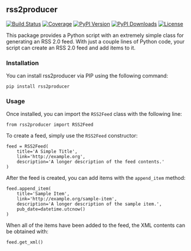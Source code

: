 ## rss2producer

[![Build Status](http://img.shields.io/travis/nathan-osman/rss2producer.svg)](https://travis-ci.org/nathan-osman/rss2producer)
[![Coverage](http://img.shields.io/coveralls/nathan-osman/rss2producer.svg)](https://coveralls.io/r/nathan-osman/rss2producer)
[![PyPI Version](http://img.shields.io/pypi/v/rss2producer.svg)](https://pypi.python.org/pypi/rss2producer)
[![PyPI Downloads](http://img.shields.io/pypi/dm/rss2producer.svg)](https://pypi.python.org/pypi/rss2producer)
[![License](http://img.shields.io/badge/license-MIT-red.svg)](http://opensource.org/licenses/MIT)

This package provides a Python script with an extremely simple class for
generating an RSS 2.0 feed. With just a couple lines of Python code, your script
can create an RSS 2.0 feed and add items to it.

### Installation

You can install rss2producer via PIP using the following command:

    pip install rss2producer

### Usage

Once installed, you can import the `RSS2Feed` class with the following line:

    from rss2producer import RSS2Feed

To create a feed, simply use the `RSS2Feed` constructor:

    feed = RSS2Feed(
        title='A Simple Title',
        link='http://example.org',
        description='A longer description of the feed contents.'
    )

After the feed is created, you can add items with the `append_item` method:

    feed.append_item(
        title='Sample Item',
        link='http://example.org/sample-item',
        description='A longer description of the sample item.',
        pub_date=datetime.utcnow()
    )

When all of the items have been added to the feed, the XML contents can be
obtained with:

    feed.get_xml()
